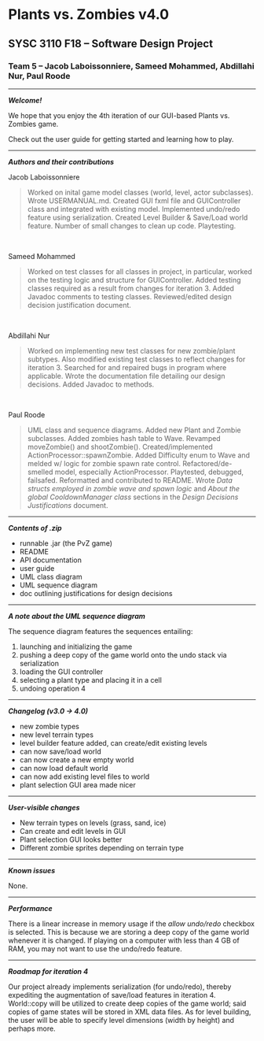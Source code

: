 # Plants vs. Zombies v4.0
## SYSC 3110 F18 – Software Design Project
### Team 5 – Jacob Laboissonniere, Sameed Mohammed, Abdillahi Nur, Paul Roode

---

***Welcome!***

We hope that you enjoy the 4th iteration of our GUI-based Plants vs. Zombies game.

Check out the user guide for getting started and learning how to play.

---

***Authors and their contributions***

Jacob Laboissonniere
> Worked on inital game model classes (world, level, actor subclasses). Wrote USERMANUAL.md. Created GUI fxml file and GUIController class and integrated with existing model. Implemented undo/redo feature using serialization. Created Level Builder & Save/Load world feature. Number of small changes to clean up code. Playtesting.

<br>

Sameed Mohammed
> Worked on test classes for all classes in project, in particular, worked on the testing logic and structure for GUIController. Added testing classes required as a result from changes for iteration 3. Added Javadoc comments to testing classes. Reviewed/edited design decision justification document.

<br>

Abdillahi Nur
> Worked on implementing new test classes for new zombie/plant subtypes. Also modified existing test classes to reflect changes for iteration 3. Searched for and repaired bugs in program where applicable. Wrote the documentation file detailing our design decisions. Added Javadoc to methods.

<br>

Paul Roode
> UML class and sequence diagrams. Added new Plant and Zombie subclasses. Added zombies hash table to Wave. Revamped moveZombie() and shootZombie(). Created/implemented ActionProcessor::spawnZombie. Added Difficulty enum to Wave and melded w/ logic for zombie spawn rate control. Refactored/de-smelled model, especially ActionProcessor. Playtested, debugged, failsafed. Reformatted and contributed to README. Wrote *Data structs employed in zombie wave and spawn logic* and *About the global CooldownManager class* sections in the *Design Decisions Justifications* document.

---

***Contents of .zip***

- runnable .jar (the PvZ game)
- README
- API documentation
- user guide
- UML class diagram
- UML sequence diagram
- doc outlining justifications for design decisions

---

***A note about the UML sequence diagram***

The sequence diagram features the sequences entailing:

1) launching and initializing the game
2) pushing a deep copy of the game world onto the undo stack via serialization
3) loading the GUI controller
4) selecting a plant type and placing it in a cell
5) undoing operation 4

---

***Changelog (v3.0 → 4.0)***

- new zombie types
- new level terrain types
- level builder feature added, can create/edit existing levels
- can now save/load world 
- can now create a new empty world
- can now load default world
- can now add existing level files to world
- plant selection GUI area made nicer

---

***User-visible changes***

- New terrain types on levels (grass, sand, ice)
- Can create and edit levels in GUI
- Plant selection GUI looks better
- Different zombie sprites depending on terrain type

---

***Known issues***

None.

---

***Performance***

There is a linear increase in memory usage if the *allow undo/redo* checkbox is selected. This is because we are storing a deep copy of the game world whenever it is changed. If playing on a computer with less than 4 GB of RAM, you may not want to use the undo/redo feature.

---

***Roadmap for iteration 4***

Our project already implements serialization (for undo/redo), thereby expediting the augmentation of save/load features in iteration 4. World::copy will be utilized to create deep copies of the game world; said copies of game states will be stored in XML data files. As for level building, the user will be able to specify level dimensions (width by height) and perhaps more.
